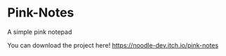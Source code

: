 # Pink-Notes
A simple pink notepad

You can download the project here!
https://noodle-dev.itch.io/pink-notes
